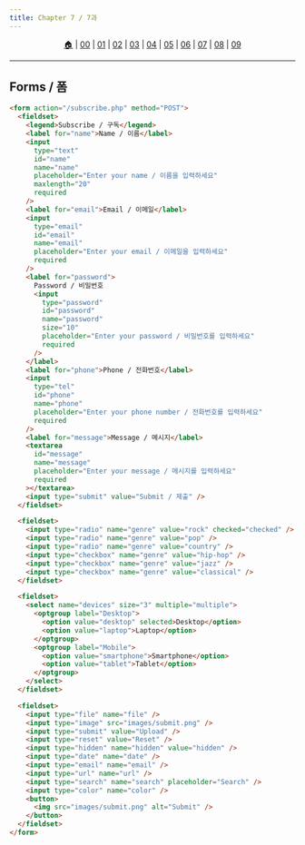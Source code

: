 ```yaml
---
title: Chapter 7 / 7과
---
```


<p id="menu" align="center">
  <a href="https://ut-aaronkr.github.io/python-crash-course" title="Home">🏠</a> |
  <a href="lessons/00.html" title="Introduction / 소개">00</a> |
  <a href="lessons/01.html" title="Structure / 구조">01</a> |
  <a href="lessons/02.html" title="Text / 텍스트">02</a> |
  <a href="lessons/03.html" title="Lists / 리스트">03</a> |
  <a href="lessons/04.html" title="Links / 링크">04</a> |
  <a href="lessons/05.html" title="Images / 이미지">05</a> |
  <a href="lessons/06.html" title="Tables / 테이블">06</a> |
  <a href="lessons/07.html" title="Forms / 폼">07</a> |
  <a href="lessons/08.html" title="Extra Markup / 추가 마크업">08</a> |
  <a href="lessons/09.html" title="Flash, Video, Audio / 플래시, 비디오, 오디오">09</a>
</p>

---

## Forms / 폼

```html
<form action="/subscribe.php" method="POST">
  <fieldset>
    <legend>Subscribe / 구독</legend>
    <label for="name">Name / 이름</label>
    <input
      type="text"
      id="name"
      name="name"
      placeholder="Enter your name / 이름을 입력하세요"
      maxlength="20"
      required
    />
    <label for="email">Email / 이메일</label>
    <input
      type="email"
      id="email"
      name="email"
      placeholder="Enter your email / 이메일을 입력하세요"
      required
    />
    <label for="password">
      Password / 비밀번호
      <input
        type="password"
        id="password"
        name="password"
        size="10"
        placeholder="Enter your password / 비밀번호를 입력하세요"
        required
      />
    </label>
    <label for="phone">Phone / 전화번호</label>
    <input
      type="tel"
      id="phone"
      name="phone"
      placeholder="Enter your phone number / 전화번호를 입력하세요"
      required
    />
    <label for="message">Message / 메시지</label>
    <textarea
      id="message"
      name="message"
      placeholder="Enter your message / 메시지를 입력하세요"
      required
    ></textarea>
    <input type="submit" value="Submit / 제출" />
  </fieldset>

  <fieldset>
    <input type="radio" name="genre" value="rock" checked="checked" />
    <input type="radio" name="genre" value="pop" />
    <input type="radio" name="genre" value="country" />
    <input type="checkbox" name="genre" value="hip-hop" />
    <input type="checkbox" name="genre" value="jazz" />
    <input type="checkbox" name="genre" value="classical" />
  </fieldset>

  <fieldset>
    <select name="devices" size="3" multiple="multiple">
      <optgroup label="Desktop">
        <option value="desktop" selected>Desktop</option>
        <option value="laptop">Laptop</option>
      </optgroup>
      <optgroup label="Mobile">
        <option value="smartphone">Smartphone</option>
        <option value="tablet">Tablet</option>
      </optgroup>
    </select>
  </fieldset>

  <fieldset>
    <input type="file" name="file" />
    <input type="image" src="images/submit.png" />
    <input type="submit" value="Upload" />
    <input type="reset" value="Reset" />
    <input type="hidden" name="hidden" value="hidden" />
    <input type="date" name="date" />
    <input type="email" name="email" />
    <input type="url" name="url" />
    <input type="search" name="search" placeholder="Search" />
    <input type="color" name="color" />
    <button>
      <img src="images/submit.png" alt="Submit" />
    </button>
  </fieldset>
</form>
```
